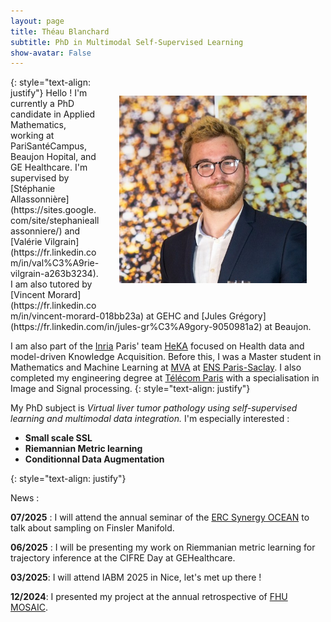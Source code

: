 ```yaml
---
layout: page
title: Théau Blanchard
subtitle: PhD in Multimodal Self-Supervised Learning 
show-avatar: False
---
```




<img style="float: right;" src="/assets/img/theau_profile_pic.png" width="300" hspace="30" vspace="30">
{: style="text-align: justify"}
Hello ! I'm currently a PhD candidate in Applied Mathematics, working at PariSantéCampus, Beaujon Hopital, and GE Healthcare. I'm supervised by [Stéphanie Allassonnière](https://sites.google.com/site/stephanieallassonniere/) and [Valérie Vilgrain](https://fr.linkedin.com/in/val%C3%A9rie-vilgrain-a263b3234). I am also tutored by [Vincent Morard](https://fr.linkedin.com/in/vincent-morard-018bb23a) at GEHC and [Jules Grégory](https://fr.linkedin.com/in/jules-gr%C3%A9gory-9050981a2) at Beaujon.

I am also part of the [Inria](https://www.inria.fr/fr) Paris' team [HeKA](https://team.inria.fr/heka/) focused on Health data and model-driven Knowledge Acquisition. Before this, I was a Master student in Mathematics and Machine Learning at [MVA](https://www.master-mva.com/) at [ENS Paris-Saclay](https://ens-paris-saclay.fr/). I also completed my engineering degree at [Télécom Paris](https://telecom-paris.fr) with a specialisation in Image and Signal processing.
{: style="text-align: justify"}

My PhD subject is *Virtual liver tumor pathology using self-supervised learning
and multimodal data integration.*
I'm especially interested :
- **Small scale SSL**
- **Riemannian Metric learning**
- **Conditionnal Data Augmentation**

{: style="text-align: justify"}

News : 

**07/2025** : I will attend the annual seminar of the [ERC Synergy OCEAN](https://oceanerc.com/) to talk about sampling on Finsler Manifold.

**06/2025** : I will be presenting my work on Riemmanian metric learning for trajectory inference at the CIFRE Day at GEHealthcare.

**03/2025**: I will attend IABM 2025 in Nice, let's met up there !

**12/2024**: I presented my project at the annual retrospective of [FHU MOSAIC](https://fhu-mosaic.com/).
